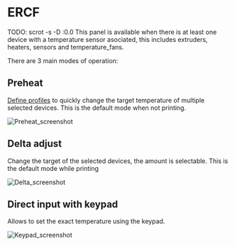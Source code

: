 # ERCF

TODO: scrot -s -D :0.0
This panel is available when there is at least one device with a temperature sensor asociated,
this includes extruders, heaters, sensors and temperature_fans.

There are 3 main modes of operation:

## Preheat
[Define profiles](Configuration.md#preheat-options) to quickly change the target temperature of multiple selected devices.
This is the default mode when not printing.

![Preheat_screenshot](img/panels/temperature.png)

## Delta adjust
Change the target of the selected devices, the amount is selectable.
This is the default mode while printing

![Delta_screenshot](img/panels/temperature_delta.png)

## Direct input with keypad
Allows to set the exact temperature using the keypad.

![Keypad_screenshot](img/panels/temperature_keypad.png)
